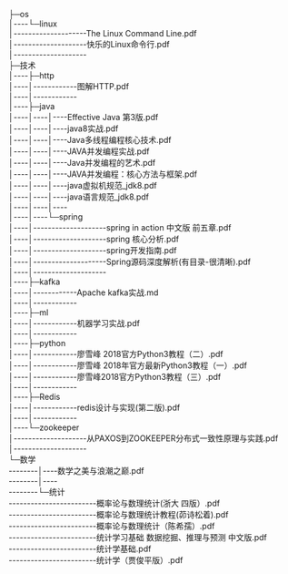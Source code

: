 ├─os<br>
│----└─linux<br>
│--------------------The Linux Command Line.pdf<br>
│--------------------快乐的Linux命令行.pdf<br>
│--------------------<br>
├─技术<br>
│----├─http<br>
│----│------------图解HTTP.pdf<br>
│----│------------<br>
│----├─java<br>
│----│----│----Effective Java 第3版.pdf<br>
│----│----│----java8实战.pdf<br>
│----│----│----Java多线程编程核心技术.pdf<br>
│----│----│----JAVA并发编程实战.pdf<br>
│----│----│----Java并发编程的艺术.pdf<br>
│----│----│----JAVA并发编程：核心方法与框架.pdf<br>
│----│----│----java虚拟机规范_jdk8.pdf<br>
│----│----│----java语言规范_jdk8.pdf<br>
│----│----│----<br>
│----│----└─spring<br>
│----│--------------------spring in action 中文版 前五章.pdf<br>
│----│--------------------spring 核心分析.pdf<br>
│----│--------------------spring开发指南.pdf<br>
│----│--------------------Spring源码深度解析(有目录-很清晰).pdf<br>
│----│--------------------<br>
│----├─kafka<br>
│----│------------Apache kafka实战.md<br>
│----│------------<br>
│----├─ml<br>
│----│------------机器学习实战.pdf<br>
│----│------------<br>
│----├─python<br>
│----│------------廖雪峰 2018官方Python3教程（二）.pdf<br>
│----│------------廖雪峰 2018年官方最新Python3教程（一）.pdf<br>
│----│------------廖雪峰2018官方Python3教程（三）.pdf<br>
│----│------------<br>
│----├─Redis<br>
│----│------------redis设计与实现(第二版).pdf<br>
│----│------------<br>
│----└─zookeeper<br>
│--------------------从PAXOS到ZOOKEEPER分布式一致性原理与实践.pdf<br>
│--------------------<br>
└─数学<br>
--------│----数学之美与浪潮之巅.pdf<br>
--------│----<br>
--------└─统计<br>
------------------------概率论与数理统计(浙大 四版）.pdf<br>
------------------------概率论与数理统计教程(茆诗松着).pdf<br>
------------------------概率论与数理统计（陈希孺）.pdf<br>
------------------------统计学习基础 数据挖掘、推理与预测 中文版.pdf<br>
------------------------统计学基础.pdf<br>
------------------------统计学（贾俊平版）.pdf<br>
